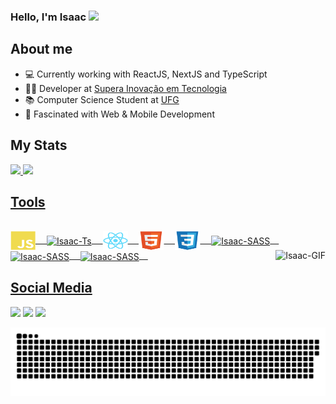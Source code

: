 ### Hello, I'm Isaac  <img src="https://media.giphy.com/media/hvRJCLFzcasrR4ia7z/giphy.gif" width="30px">
## About me

- 💻 Currently working with ReactJS, NextJS and TypeScript
- 👨‍💻 Developer at <a href="https://www.supera.com.br/">Supera Inovação em Tecnologia</a>
- 📚 Computer Science Student at <a href="https://www.ufg.br/">UFG</a>
- 📱 Fascinated with Web & Mobile Development
## My Stats
 <div>
  <a href="https://github.com/isaacbrasil">
  <img height="180em" src="https://github-readme-stats.vercel.app/api?username=isaacbrasil&show_icons=true&theme=tokyonight&include_all_commits=true&count_private=true"/>
  <img height="180em" src="https://github-readme-stats.vercel.app/api/top-langs/?username=isaacbrasil&layout=compact&langs_count=7&theme=synthwave"/>
</div>
 
## Tools
<div style="display: inline_block"><br>
  <img align="center" alt="Isaac-Js" height="30" width="40" src="https://raw.githubusercontent.com/devicons/devicon/master/icons/javascript/javascript-plain.svg" title="JavaScript">&ensp;&ensp;
  <img align="center" alt="Isaac-Ts" height="30" width="40" src="https://img.icons8.com/color/30/000000/typescript.png" title="TypeScript">&ensp;&ensp;
 <img align="center" alt="Isaac-React" height="30" width="40" src="https://raw.githubusercontent.com/devicons/devicon/master/icons/react/react-original.svg" title="React">&ensp;&ensp;
 <img align="center" alt="Isaac-HTML" height="30" width="40" src="https://raw.githubusercontent.com/devicons/devicon/master/icons/html5/html5-original.svg" title="HTML5">&ensp;&ensp;
 <img align="center" alt="Isaac-CSS" height="30" width="40" src="https://raw.githubusercontent.com/devicons/devicon/master/icons/css3/css3-original.svg" title="Css3">&ensp;&ensp;
 <img align="center" alt="Isaac-SASS" height="30" width="40" src="https://img.icons8.com/color/30/000000/sass.png" title="Sass"/>&ensp;&ensp;
 <img align="right" alt="Isaac-GIF" src="https://media.giphy.com/media/37Uer6MbSlFgA/giphy.gif?cid=ecf05e476wg2g5gya72amctnvd1l4wshdcjipyvax1n4e45f&rid=giphy.gif&ct=s">
 <img align="center" alt="Isaac-SASS" height="30" width="40" src="https://cdn.worldvectorlogo.com/logos/figma-1.svg" width="16px" title="Figma">&ensp;&ensp;
 <img align="center" alt="Isaac-SASS" height="40" width="40" src="https://img.icons8.com/color/30/000000/bootstrap.png" title="Bootstrap"/>&ensp;&ensp;                                                                                                                                               
 </div>
  
  ## Social Media
 
<div>
  <a href="https://instagram.com/zachbr" target="_blank"><img src="https://img.shields.io/badge/-Instagram-%23E4405F?style=for-the-badge&logo=instagram&logoColor=white" target="_blank"></a>
  <a href = "mailto:isaac_brasil_oliveira@hotmail.com"><img src="https://img.shields.io/badge/Microsoft_Outlook-0078D4?style=for-the-badge&logo=microsoft-outlook&logoColor=white" target="_blank"></a>
  <a href="https://www.linkedin.com/in/isaacbrasiloliveira/" target="_blank"><img src="https://img.shields.io/badge/-LinkedIn-%230077B5?style=for-the-badge&logo=linkedin&logoColor=white" target="_blank"></a> 
 
  
 ![Snake animation](https://github.com/isaacbrasil/isaacbrasil/blob/output/github-contribution-grid-snake.svg)
</div>
